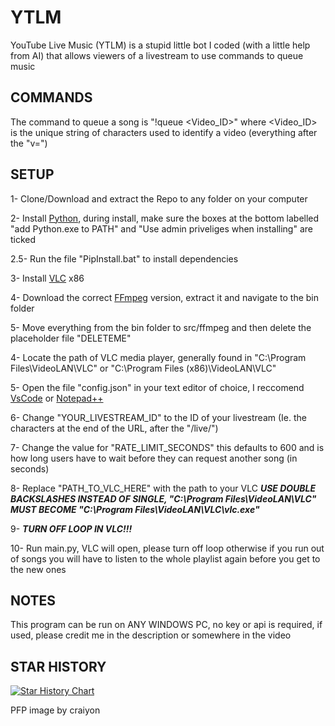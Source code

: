 # YTLM
YouTube Live Music  (YTLM) is a stupid little bot I coded (with a little help from AI) that allows viewers of a livestream to use commands to queue music

## COMMANDS

The command to queue a song is "!queue <Video_ID>" where <Video_ID> is the unique string of characters used to identify a video (everything after the "v=")

## SETUP
1- Clone/Download and extract the Repo to any folder on your computer

2- Install [Python](https://www.python.org/downloads/), during install, make sure the boxes at the bottom labelled "add Python.exe to PATH" and "Use admin priveliges when installing" are ticked

2.5- Run the file "PipInstall.bat" to install dependencies

3- Install [VLC](https://www.videolan.org/vlc/) x86

4- Download the correct [FFmpeg](https://github.com/BtbN/FFmpeg-Builds/releases/download/latest/ffmpeg-master-latest-win64-gpl.zip) version, extract it and navigate to the bin folder

5- Move everything from the bin folder to src/ffmpeg and then delete the placeholder file "DELETEME"

4- Locate the path of VLC media player, generally found in "C:\Program Files\VideoLAN\VLC\" or "C:\Program Files (x86)\VideoLAN\VLC\"

5- Open the file "config.json" in your text editor of choice, I reccomend [VsCode](https://code.visualstudio.com/download) or [Notepad++](https://notepad-plus-plus.org/downloads/v8.6.7/)

6- Change "YOUR_LIVESTREAM_ID" to the ID of your livestream (Ie. the characters at the end of the URL, after the "/live/")

7- Change the value for "RATE_LIMIT_SECONDS" this defaults to 600 and is how long users have to wait before they can request another song (in seconds)

8- Replace "PATH_TO_VLC_HERE" with the path to your VLC ***USE DOUBLE BACKSLASHES INSTEAD OF SINGLE, "C:\Program Files\VideoLAN\VLC\" MUST BECOME "C:\\Program Files\\VideoLAN\\VLC\\vlc.exe"***

9- ***TURN OFF LOOP IN VLC!!!***

10- Run main.py, VLC will open, please turn off loop otherwise if you run out of songs you will have to listen to the whole playlist again before you get to the new ones

## NOTES
This program can be run on ANY WINDOWS PC, no key or api is required, if used, please credit me in the description or somewhere in the video

## STAR HISTORY
[![Star History Chart](https://api.star-history.com/svg?repos=NIDNHU/YTLM&type=Date)](https://star-history.com/#NIDNHU/YTLM&Date)

PFP image by craiyon
